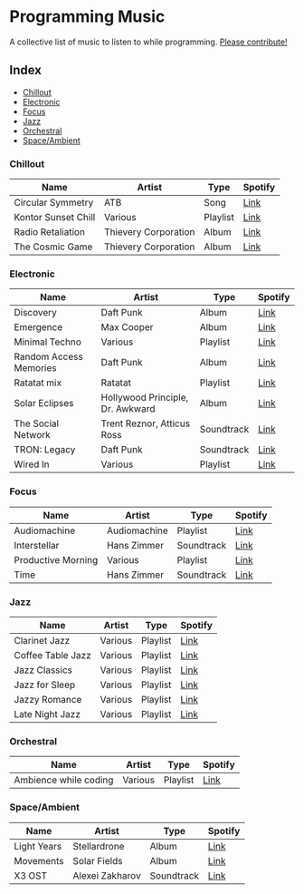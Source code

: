 # Programming Music

A collective list of music to listen to while programming. [Please contribute!](https://github.com/mariusschulz/programming-music/blob/master/CONTRIBUTING.md)

## Index

- [Chillout](#chillout)
- [Electronic](#electronic)
- [Focus](#focus)
- [Jazz](#jazz)
- [Orchestral](#orchestral)
- [Space/Ambient](#spaceambient)

### Chillout

| Name | Artist | Type | Spotify |
|---|---|---|---|
| Circular Symmetry | ATB | Song | [Link](https://open.spotify.com/track/7CR0lIrkxYmHThUbqluw9J) |
| Kontor Sunset Chill | Various | Playlist | [Link](https://open.spotify.com/user/1124518175/playlist/3D3jROkbtVUzRdWwH7Khnw) |
| Radio Retaliation | Thievery Corporation | Album | [Link](https://open.spotify.com/album/7JK0l9nae3EcV6C1lz4LlG) |
| The Cosmic Game | Thievery Corporation | Album | [Link](https://open.spotify.com/album/3x31ejKrrjJWXGd6ftaSNu) |

### Electronic

| Name | Artist | Type | Spotify |
|---|---|---|---|
| Discovery | Daft Punk | Album | [Link](https://open.spotify.com/album/2noRn2Aes5aoNVsU6iWThc) |
| Emergence | Max Cooper | Album | [Link](https://open.spotify.com/album/26vmJ6CjPxYWYYa2B4d9my) |
| Minimal Techno | Various | Playlist | [Link](https://open.spotify.com/user/alekzanther/playlist/0B3WoheGNqol1B69LM9Y8n) |
| Random Access Memories | Daft Punk | Album | [Link](https://open.spotify.com/album/4m2880jivSbbyEGAKfITCa) |
| Ratatat mix | Ratatat | Playlist | [Link](https://open.spotify.com/user/ciroivan227/playlist/1eLgUY4BFj7f96z10womVL) |
| Solar Eclipses | Hollywood Principle, Dr. Awkward | Album | [Link](https://open.spotify.com/album/2PGeNYKwJPCfImBFA1CcC8) |
| The Social Network | Trent Reznor, Atticus Ross | Soundtrack | [Link](https://open.spotify.com/album/1ijkFiMeHopKkHyvQCWxUa) |
| TRON: Legacy | Daft Punk | Soundtrack | [Link](https://open.spotify.com/album/40EZGFRJY2R43IPiOnFelG) |
| Wired In | Various | Playlist | [Link](https://open.spotify.com/user/tomzorzhu/playlist/6FBP8geEcJX2lYnsVxfvYl) |

### Focus

| Name | Artist | Type | Spotify |
|---|---|---|---|
| Audiomachine | Audiomachine | Playlist | [Link](https://open.spotify.com/artist/5F4ObszoeVebqtc0B3XqJa) |
| Interstellar | Hans Zimmer | Soundtrack | [Link](https://open.spotify.com/album/5OVGwMCexoHavOar6v4al5)
| Productive Morning | Various | Playlist | [Link](https://open.spotify.com/user/spotify/playlist/37i9dQZF1DX6T5dWVv97mp) |
| Time | Hans Zimmer | Soundtrack | [Link](https://open.spotify.com/track/6ZFbXIJkuI1dVNWvzJzown) |

### Jazz
| Name | Artist | Type | Spotify |
|---|---|---|---|
| Clarinet Jazz | Various | Playlist | [Link](https://open.spotify.com/user/121195779/playlist/7EXxC5Z6iHbZzqiIw4uiOG) |
| Coffee Table Jazz | Various | Playlist | [Link](https://open.spotify.com/user/spotify/playlist/37i9dQZF1DWVqfgj8NZEp1) |
| Jazz Classics | Various | Playlist | [Link](https://open.spotify.com/user/spotify/playlist/37i9dQZF1DXbITWG1ZJKYt) |
| Jazz for Sleep | Various | Playlist | [Link](https://open.spotify.com/user/spotify/playlist/37i9dQZF1DXa1rZf8gLhyz) |
| Jazzy Romance | Various | Playlist | [Link](https://open.spotify.com/user/spotify/playlist/37i9dQZF1DWTbzY5gOVvKd) |
| Late Night Jazz | Various | Playlist | [Link](https://open.spotify.com/user/spotify/playlist/37i9dQZF1DX4wta20PHgwo) |

### Orchestral

| Name | Artist | Type | Spotify |
|---|---|---|---|
| Ambience while coding | Various | Playlist | [Link](https://open.spotify.com/user/resalire/playlist/3Z8uzEtTyX2qmpXX4ZXV7p) |

### Space/Ambient

| Name | Artist | Type | Spotify |
|---|---|---|---|
| Light Years | Stellardrone | Album | [Link](https://open.spotify.com/album/6uQHo7feNU73mKn8X69pwk) |
| Movements | Solar Fields | Album | [Link](https://open.spotify.com/album/26sqA3KtarBkOXvR33FNQs) |
| X3 OST | Alexei Zakharov | Soundtrack | [Link](https://open.spotify.com/artist/0V2HC7qeeg8gpoO8cs7ZZX) |


